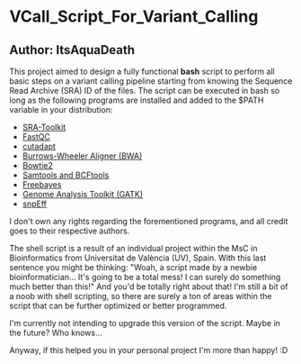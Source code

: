 # VCall_Script_For_Variant_Calling
## Author: ItsAquaDeath
This project aimed to design a fully functional **bash** script to perform all basic steps on a variant calling pipeline starting from knowing the Sequence Read Archive (SRA) ID of the files. 
The script can be executed in bash so long as the following programs are installed and added to the $PATH variable in your distribution:

- [SRA-Toolkit](https://github.com/ncbi/sra-tools)
- [FastQC](https://www.bioinformatics.babraham.ac.uk/projects/fastqc/)
- [cutadapt](https://cutadapt.readthedocs.io/en/stable/)
- [Burrows-Wheeler Aligner (BWA)](https://bio-bwa.sourceforge.net/)
- [Bowtie2](https://bowtie-bio.sourceforge.net/bowtie2/index.shtml)
- [Samtools and BCFtools](https://www.htslib.org/)
- [Freebayes](https://github.com/freebayes/freebayes)
- [Genome Analysis Toolkit (GATK)](https://gatk.broadinstitute.org/hc/en-us)
- [snpEff](https://pcingola.github.io/SnpEff/#snpeff)

I don't own any rights regarding the forementioned programs, and all credit goes to their respective authors.

The shell script is a result of an individual project within the MsC in Bioinformatics from Universitat de València (UV), Spain. With this last sentence you might be thinking: "Woah, a script made by a newbie bioinformatician... It's going to be a total mess! I can surely do something much better than this!" And you'd be totally right about that! I'm still a bit of a noob with shell scripting, so there are surely a ton of areas within the script that can be further optimized or better programmed.

I'm currently not intending to upgrade this version of the script. Maybe in the future? Who knows...

Anyway, if this helped you in your personal project I'm more than happy! :D

